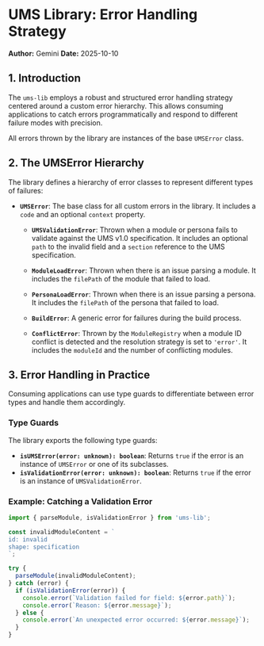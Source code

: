 # UMS Library: Error Handling Strategy

**Author:** Gemini
**Date:** 2025-10-10

## 1. Introduction

The `ums-lib` employs a robust and structured error handling strategy centered around a custom error hierarchy. This allows consuming applications to catch errors programmatically and respond to different failure modes with precision.

All errors thrown by the library are instances of the base `UMSError` class.

## 2. The UMSError Hierarchy

The library defines a hierarchy of error classes to represent different types of failures:

*   **`UMSError`**: The base class for all custom errors in the library. It includes a `code` and an optional `context` property.

    *   **`UMSValidationError`**: Thrown when a module or persona fails to validate against the UMS v1.0 specification. It includes an optional `path` to the invalid field and a `section` reference to the UMS specification.

    *   **`ModuleLoadError`**: Thrown when there is an issue parsing a module. It includes the `filePath` of the module that failed to load.

    *   **`PersonaLoadError`**: Thrown when there is an issue parsing a persona. It includes the `filePath` of the persona that failed to load.

    *   **`BuildError`**: A generic error for failures during the build process.

    *   **`ConflictError`**: Thrown by the `ModuleRegistry` when a module ID conflict is detected and the resolution strategy is set to `'error'`. It includes the `moduleId` and the number of conflicting modules.

## 3. Error Handling in Practice

Consuming applications can use type guards to differentiate between error types and handle them accordingly.

### Type Guards

The library exports the following type guards:

*   **`isUMSError(error: unknown): boolean`**: Returns `true` if the error is an instance of `UMSError` or one of its subclasses.
*   **`isValidationError(error: unknown): boolean`**: Returns `true` if the error is an instance of `UMSValidationError`.

### Example: Catching a Validation Error

```typescript
import { parseModule, isValidationError } from 'ums-lib';

const invalidModuleContent = `
id: invalid
shape: specification
`;

try {
  parseModule(invalidModuleContent);
} catch (error) {
  if (isValidationError(error)) {
    console.error(`Validation failed for field: ${error.path}`);
    console.error(`Reason: ${error.message}`);
  } else {
    console.error(`An unexpected error occurred: ${error.message}`);
  }
}
```
